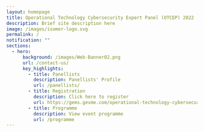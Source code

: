 ```yaml
---
layout: homepage
title: Operational Technology Cybersecurity Expert Panel (OTCEP) 2022
description: Brief site description here
image: /images/isomer-logo.svg
permalink: /
notification: ""
sections:
  - hero:
      background: /images/Web-Banner02.png
      url: /contact-us/
      key_highlights:
        - title: Panellists
          description: Panellists' Profile
          url: /panellists/
        - title: Registration
          description: Click here to register
          url: https://gems.gevme.com/operational-technology-cybersecurity-expert-panel-otcep-forum-2022-86911165
        - title: Programme
          description: View event programme
          url: /programme
---
```


